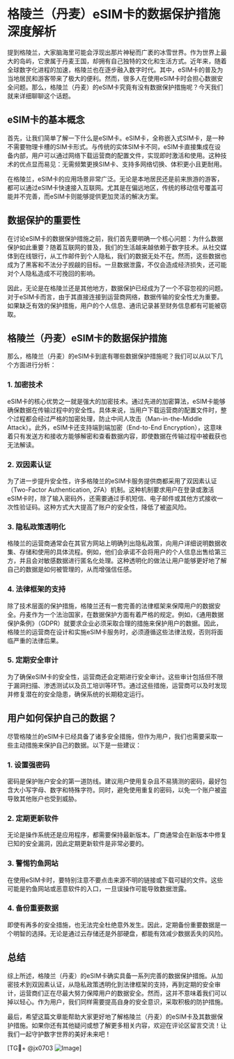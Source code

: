 # 格陵兰（丹麦）eSIM卡的数据保护措施深度解析

提到格陵兰，大家脑海里可能会浮现出那片神秘而广袤的冰雪世界。作为世界上最大的岛屿，它隶属于丹麦王国，却拥有自己独特的文化和生活方式。近年来，随着全球数字化进程的加速，格陵兰也在逐步融入数字时代。其中，eSIM卡的普及为当地居民和游客带来了极大的便利。然而，很多人在使用eSIM卡时会担心数据安全问题。那么，格陵兰（丹麦）的eSIM卡究竟有没有数据保护措施呢？今天我们就来详细聊聊这个话题。

## eSIM卡的基本概念

首先，让我们简单了解一下什么是eSIM卡。eSIM卡，全称嵌入式SIM卡，是一种不需要物理卡槽的SIM卡形式。与传统的实体SIM卡不同，eSIM卡直接集成在设备内部，用户可以通过网络下载运营商的配置文件，实现即时激活和使用。这种技术的优点显而易见：无需频繁更换SIM卡、支持多网络切换、体积更小且更耐用。

在格陵兰，eSIM卡的应用场景非常广泛。无论是本地居民还是前来旅游的游客，都可以通过eSIM卡快速接入互联网。尤其是在偏远地区，传统的移动信号覆盖可能并不完善，而eSIM卡则能够提供更加灵活的解决方案。

## 数据保护的重要性

在讨论eSIM卡的数据保护措施之前，我们首先要明确一个核心问题：为什么数据保护如此重要？随着互联网的普及，我们的生活越来越依赖于数字技术。从社交媒体到在线银行，从工作邮件到个人隐私，我们的数据无处不在。然而，这些数据也成为了黑客和不法分子觊觎的目标。一旦数据泄露，不仅会造成经济损失，还可能对个人隐私造成不可挽回的影响。

因此，无论是在格陵兰还是其他地方，数据保护已经成为了一个不容忽视的问题。对于eSIM卡而言，由于其直接连接到运营商网络，数据传输的安全性尤为重要。如果缺乏有效的保护措施，用户的个人信息、通讯记录甚至财务信息都有可能被窃取。

## 格陵兰（丹麦）eSIM卡的数据保护措施

那么，格陵兰（丹麦）的eSIM卡到底有哪些数据保护措施呢？我们可以从以下几个方面进行分析：

### 1. **加密技术**

eSIM卡的核心优势之一就是强大的加密技术。通过先进的加密算法，eSIM卡能够确保数据在传输过程中的安全性。具体来说，当用户下载运营商的配置文件时，整个过程都会经过严格的加密处理，防止中间人攻击（Man-in-the-Middle Attack）。此外，eSIM卡还支持端到端加密（End-to-End Encryption），这意味着只有发送方和接收方能够解密和查看数据内容，即使数据在传输过程中被截获也无法解读。

### 2. **双因素认证**

为了进一步提升安全性，许多格陵兰的eSIM卡服务提供商都采用了双因素认证（Two-Factor Authentication, 2FA）机制。这种机制要求用户在登录或激活eSIM卡时，除了输入密码外，还需要通过手机短信、电子邮件或其他方式接收一次性验证码。这种方式大大提高了账户的安全性，降低了被盗风险。

### 3. **隐私政策透明化**

格陵兰的运营商通常会在其官方网站上明确列出隐私政策，向用户详细说明数据收集、存储和使用的具体流程。例如，他们会承诺不会将用户的个人信息出售给第三方，并且会对敏感数据进行匿名化处理。这种透明化的做法让用户能够更好地了解自己的数据是如何被管理的，从而增强信任感。

### 4. **法律框架的支持**

除了技术层面的保护措施，格陵兰还有一套完善的法律框架来保障用户的数据安全。丹麦作为一个法治国家，在数据保护方面有着严格的规定。例如，《通用数据保护条例》（GDPR）就要求企业必须采取合理的措施来保护用户的数据。因此，格陵兰的运营商在设计和实施eSIM卡服务时，必须遵循这些法律法规，否则将面临严重的法律后果。

### 5. **定期安全审计**

为了确保eSIM卡的安全性，运营商还会定期进行安全审计。这些审计包括但不限于漏洞扫描、渗透测试以及员工培训等环节。通过这些措施，运营商可以及时发现并修复潜在的安全隐患，确保系统的长期稳定运行。

## 用户如何保护自己的数据？

尽管格陵兰的eSIM卡已经具备了诸多安全措施，但作为用户，我们也需要采取一些主动措施来保护自己的数据。以下是一些建议：

### 1. **设置强密码**

密码是保护账户安全的第一道防线。建议用户使用复杂且不易猜测的密码，最好包含大小写字母、数字和特殊字符。同时，避免使用重复的密码，以免一个账户被盗导致其他账户也受到威胁。

### 2. **定期更新软件**

无论是操作系统还是应用程序，都需要保持最新版本。厂商通常会在新版本中修复已知的安全漏洞，因此定期更新软件是非常必要的。

### 3. **警惕钓鱼网站**

在使用eSIM卡时，要特别注意不要点击来源不明的链接或下载可疑的文件。这些可能是钓鱼网站或恶意软件的入口，一旦误操作可能导致数据泄露。

### 4. **备份重要数据**

即使有再多的安全措施，也无法完全杜绝意外发生。因此，定期备份重要数据是一个明智的选择。无论是通过云存储还是外部硬盘，都能有效减少数据丢失的风险。

## 总结

综上所述，格陵兰（丹麦）的eSIM卡确实具备一系列完善的数据保护措施。从加密技术到双因素认证，从隐私政策透明化到法律框架的支持，再到定期的安全审计，运营商们正在尽最大努力保障用户的数据安全。然而，这并不意味着我们可以掉以轻心。作为用户，我们同样需要提高自身的安全意识，采取积极的防护措施。

最后，希望这篇文章能帮助大家更好地了解格陵兰（丹麦）的eSIM卡及其数据保护措施。如果你还有其他疑问或想了解更多相关内容，欢迎在评论区留言交流！让我们一起守护数字世界的美好未来吧！

[TG💪+ @jx0703 ![Image](https://github.com/user-attachments/assets/dbca1d08-cadb-493c-b0ec-ad6f7a83f270)]